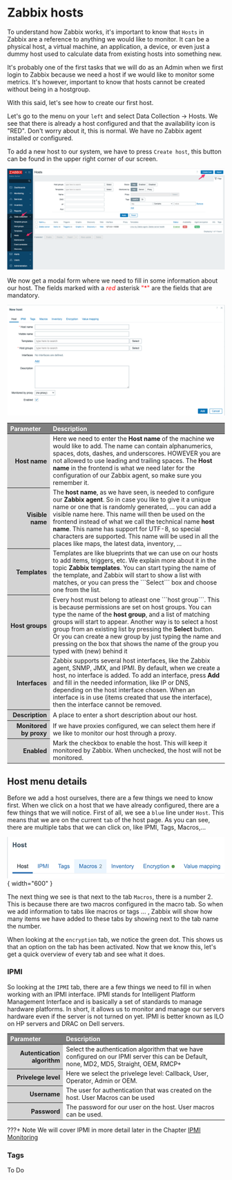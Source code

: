 # Zabbix hosts

To understand how Zabbix works, it's important to know that ```Hosts``` in Zabbix are a reference to anything we would like to monitor. 
It can be a physical host, a virtual machine, an application, a device, or even just a dummy host used to calculate data from existing  hosts into something new.

It's probably one of the first tasks that we will do as an Admin when we first login to Zabbix because we need a host if we would like to monitor some metrics.
It's however, important to know that hosts cannot be created without being in a hostgroup. 

With this said, let's see how to create our first host.

Let's go to the menu on your ```left``` and select Data Collection -> Hosts.
We see that there is already a host configured and that the availability icon is "RED". Don't worry about it, this is normal. We have no Zabbix agent installed or configured.

To add a new host to our system, we have to press ```Create host```,  this button can be found in the upper right corner of our screen.

![Create a host](image/zabbix-add-hosts.png)

We now get a modal form where we need to fill in some information about our host.
The fields marked with a <span style="color:red"> *red* </span> asterisk <span style="color:red"> "*" </span> are the fields that are mandatory.

![Create a host](image/zabbix-new-host.png)

<html>
  <head>
    <style>
      thead th { text-align:left; background:grey; color:white}
      tbody th { text-align:right; background: lightgrey; color:whitwhitee}
    </style>
  </head>
    <body>
      <table>
  <thead>
    <tr>
      <th>Parameter</th><th>Description</th>
    </tr>
  </thead>
    <tbody>
      <tr>
        <th>Host name</th><td>Here we need to enter the <b> Host name </b> of the machine we would like to add. The name can contain alphanumerics, spaces, dots, dashes, and underscores. HOWEVER you are not allowed to use leading and trailing spaces. The <b>Host name</b> in the frontend is what we need later for the configuration of our Zabbix agent, so make sure you remember it. </td>
      </tr>
      <tr>
        <th>Visible name</th><td>The <b>host name</b>, as we have seen, is needed to configure our <b>Zabbix agent</b>. So in case you like to give it a unique name or one that is  randomly generated, ...  you can add a visible name here. This name will then be used on the frontend instead of what we call the technical name <b>host name</b>. This name has support for UTF-8, so special characters are supported. This name will be used in all the places like maps, the latest data, inventory, ...</td>
      </tr>
      <tr>
        <th>Templates</th><td>Templates are like blueprints that we can use on our hosts to add items, triggers, etc.  We explain more about it in the topic <b>Zabbix templates</b>. You can start typing the name of the template, and Zabbix will start to show a list with matches, or you can press the ```Select``` box and choose one from the list.  </td>
      </tr>
      <tr>
        <th>Host groups</th><td>Every host must belong to atleast one ```host group```. This is because permissions are set on host groups. You can type the name of the <b>host group</b>, and a list of matching groups will start to appear. Another way is to select a host group from an existing list by pressing the <b>Select</b> button. Or you can create a new group by just typing the name and pressing on the box that shows the name of the group you typed with (new) behind it</td>
      </tr>
      <tr>
        <th>Interfaces</th><td>Zabbix supports several host interfaces, like the Zabbix agent, SNMP, JMX, and IPMI. By default, when we create a host, no interface is added. To add an interface, press <b>Add</b> and fill in the needed information, like IP or DNS, depending on the host interface chosen. When an interface is in use (items created that use the interface), then the interface cannot be removed.</td>
      </tr>
      <tr>
        <th>Description</th><td>A place to enter a short description about our host.</td>
      </tr>
      <tr>
        <th>Monitored by proxy</th><td>If we have proxies configured, we can select them here if we like to monitor our host through a proxy.</td>
      </tr>
      <tr>
        <th>Enabled</th><td>Mark the checkbox to enable the host. This will keep it monitored by Zabbix. When unchecked, the host will not be monitored.</td>
      </tr>
    </tbody>
      </table>
  </body>
</html>

## Host menu details

Before we add a host ourselves, there are a few things we need to know first.
When we click on a host that we have already configured, there are a few things that we will notice.
First of all, we see a ```blue``` line under ```Host```. This means that we are on the current ```tab``` of the host page.
As you can see, there are multiple tabs that we can click on, like IPMI, Tags, Macros,... 

![Host menu bar](image/host-menu-details.png){ width="600" }

The next thing we see is that next to the tab ```Macros```, there is a number 2. This is because there are two macros configured in the macro tab.
So when we add information to tabs like macros or tags ... , Zabbix will show how many items we have added to these tabs by showing next to the tab name the number.

When looking at the ```encryption``` tab, we notice the green dot. This shows us that an option on the tab has been activated.
Now that we know this, let's get a quick overview of every tab and see what it does.

### IPMI

So looking at the ```IPMI``` tab, there are a few things we need to fill in when working with an IPMI interface. IPMI stands for Intelligent Platform Management Interface and is basically a set of standards to manage hardware platforms. In short, it allows us to monitor and manage our servers hardware even if the server is not turned on yet. IPMI is better known as ILO on HP servers and DRAC on Dell servers.

<html>
<head>
<style>
thead th { text-align:left; background:grey; color:white}
tbody th { text-align:right; background: lightgrey; color:whitwhitee}
</style>
</head>
<body>
<table>
<thead>
<tr>
<th>Parameter</th><th>Description</th>
</tr>
</thead>
<tbody>
<tr>
<th>Autentication algorithm</th><td>Select the authentication algorithm that we have configured on our IPMI server this can be Default, none, MD2, MD5, Straight, OEM, RMCP+</td>
</tr>
<tr>
<th>Privelege level</th><td>Here we select the privelege level: Callback, User, Operator, Admin or OEM. </td>
</tr>
<tr>
<th>Username</th><td>The user for authentication that was created on the host. User Macros can be used</td>
</tr>
<tr>
<th>Password</th><td>The password for our user on the host. User macros can be used.</td>
</tr>
</tbody>
</table>
</body>
</html>

???+ Note
    We will cover IPMI in more detail later in the Chapter [IPMI Monitoring](../extra-monitoring/IPMI-monitoring.md)


### Tags

To Do
